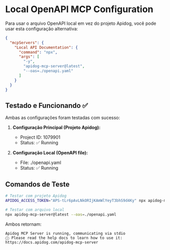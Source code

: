 # Local OpenAPI MCP Configuration

Para usar o arquivo OpenAPI local em vez do projeto Apidog, você pode usar esta configuração alternativa:

```json
{
  "mcpServers": {
    "Local API Documentation": {
      "command": "npx",
      "args": [
        "-y",
        "apidog-mcp-server@latest",
        "--oas=./openapi.yaml"
      ]
    }
  }
}
```

## Testado e Funcionando ✅

Ambas as configurações foram testadas com sucesso:

1. **Configuração Principal (Projeto Apidog):**
   - Project ID: 1079901
   - Status: ✅ Running
   
2. **Configuração Local (OpenAPI file):**
   - File: ./openapi.yaml
   - Status: ✅ Running

## Comandos de Teste

```bash
# Testar com projeto Apidog
APIDOG_ACCESS_TOKEN="APS-tLr6pAvLNkORIjKAmWlYeyT3bhS9d4Ky" npx apidog-mcp-server@latest --project-id=1079901

# Testar com arquivo local
npx apidog-mcp-server@latest --oas=./openapi.yaml
```

Ambos retornam:
```
Apidog MCP Server is running, communicating via stdio
ⓘ Please read the help docs to learn how to use it: https://docs.apidog.com/apidog-mcp-server
```